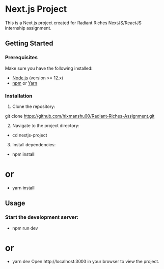 # Next.js Project

This is a Next.js project created for Radiant Riches NextJS/ReactJS internship assignment.

## Getting Started

### Prerequisites

Make sure you have the following installed:

- [Node.js](https://nodejs.org/) (version >= 12.x)
- [npm](https://www.npmjs.com/) or [Yarn](https://yarnpkg.com/)

### Installation

1. Clone the repository:

git clone https://github.com/hixmanshu00/Radiant-Riches-Assignment.git

2. Navigate to the project directory:
-   cd nextjs-project

3. Install dependencies:
-   npm install
# or
-   yarn install

## Usage
### Start the development server:
- npm run dev
# or
- yarn dev
Open http://localhost:3000 in your browser to view the project.
